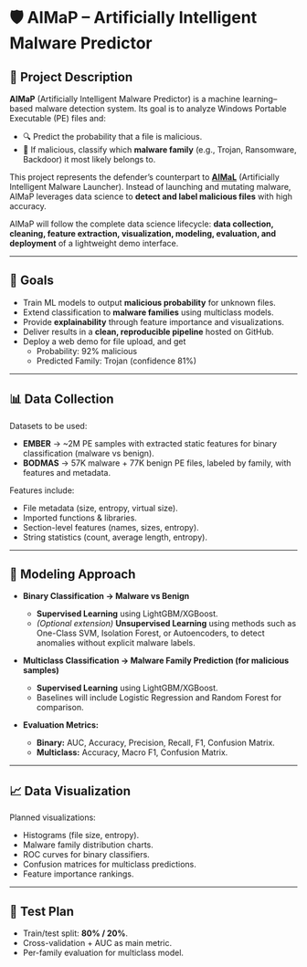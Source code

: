 # 🛡️ AIMaP – Artificially Intelligent Malware Predictor  

## 📌 Project Description  
**AIMaP** (Artificially Intelligent Malware Predictor) is a machine learning–based malware detection system. Its goal is to analyze Windows Portable Executable (PE) files and:  

- 🔍 Predict the probability that a file is malicious.  
- 🧩 If malicious, classify which **malware family** (e.g., Trojan, Ransomware, Backdoor) it most likely belongs to.  

This project represents the defender’s counterpart to [**AIMaL**](https://github.com/EndritShaqiri/AIMaL) (Artificially Intelligent Malware Launcher). Instead of launching and mutating malware, AIMaP leverages data science to **detect and label malicious files** with high accuracy.  

AIMaP will follow the complete data science lifecycle: **data collection, cleaning, feature extraction, visualization, modeling, evaluation, and deployment** of a lightweight demo interface.  

---

## 🎯 Goals  
- Train ML models to output **malicious probability** for unknown files.  
- Extend classification to **malware families** using multiclass models.  
- Provide **explainability** through feature importance and visualizations.  
- Deliver results in a **clean, reproducible pipeline** hosted on GitHub.  
- Deploy a web demo for file upload, and get
  -  Probability: 92% malicious
  -  Predicted Family: Trojan (confidence 81%)

---

## 📊 Data Collection  
Datasets to be used:  

- **EMBER** → ~2M PE samples with extracted static features for binary classification (malware vs benign).  
- **BODMAS** → 57K malware + 77K benign PE files, labeled by family, with features and metadata.  

Features include:  
- File metadata (size, entropy, virtual size).  
- Imported functions & libraries.  
- Section-level features (names, sizes, entropy).  
- String statistics (count, average length, entropy).  

---

## 🧠 Modeling Approach  

- **Binary Classification → Malware vs Benign**  
  - **Supervised Learning** using LightGBM/XGBoost.  
  - *(Optional extension)* **Unsupervised Learning** using methods such as One-Class SVM, Isolation Forest, or Autoencoders, to detect anomalies without explicit malware labels.  

- **Multiclass Classification → Malware Family Prediction (for malicious samples)**  
  - **Supervised Learning** using LightGBM/XGBoost.  
  - Baselines will include Logistic Regression and Random Forest for comparison.  

- **Evaluation Metrics:**  
  - **Binary:** AUC, Accuracy, Precision, Recall, F1, Confusion Matrix.  
  - **Multiclass:** Accuracy, Macro F1, Confusion Matrix.  

---

## 📈 Data Visualization  
Planned visualizations:  
- Histograms (file size, entropy).  
- Malware family distribution charts.  
- ROC curves for binary classifiers.  
- Confusion matrices for multiclass predictions.  
- Feature importance rankings.  

---

## 🧪 Test Plan  
- Train/test split: **80% / 20%**.  
- Cross-validation + AUC as main metric.  
- Per-family evaluation for multiclass model.   
